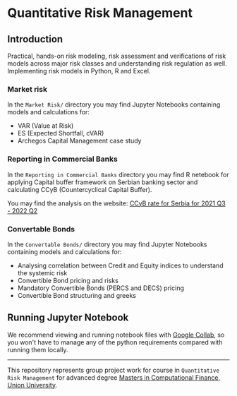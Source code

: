 # Quantitative Risk Management

## Introduction

Practical, hands-on risk modeling, risk assessment and verifications of risk models across major risk classes and understanding risk regulation as well.
Implementing risk models in Python, R and Excel.

### Market risk

In the `Market Risk/` directory you may find Jupyter Notebooks containing models and calculations for:

- VAR (Value at Risk)
- ES (Expected Shortfall, cVAR)
- Archegos Capital Management case study

### Reporting in Commercial Banks

In the `Reporting in Commercial Banks` directory you may find R netebook for applying Capital buffer framework on Serbian banking sector and calculating CCyB (Countercyclical Capital Buffer).

You may find the analysis on the website: [CCyB rate for Serbia for 2021 Q3 - 2022 Q2](https://rpubs.com/krivi95/840479)

### Convertable Bonds

In the `Convertable Bonds/` directory you may find Jupyter Notebooks containing models and calculations for:

- Analysing correlation between Credit and Equity indices to understand the systemic risk
- Convertible Bond pricing and risks
- Mandatory Convertible Bonds (PERCS and DECS) pricing
- Convertible Bond structuring and greeks

## Running Jupyter Notebook
We recommend viewing and running notebook files with [Google Collab](https://colab.research.google.com/notebooks/intro.ipynb?utm_source=scs-index),
so you won't have to manage any of the python requirements compared with running them locally. 

<hr/>


This repository represents group project work for course in `Quantitative Risk Management` for advanced degree [Masters in Computational Finance, Union University](http://mcf.raf.edu.rs/).
